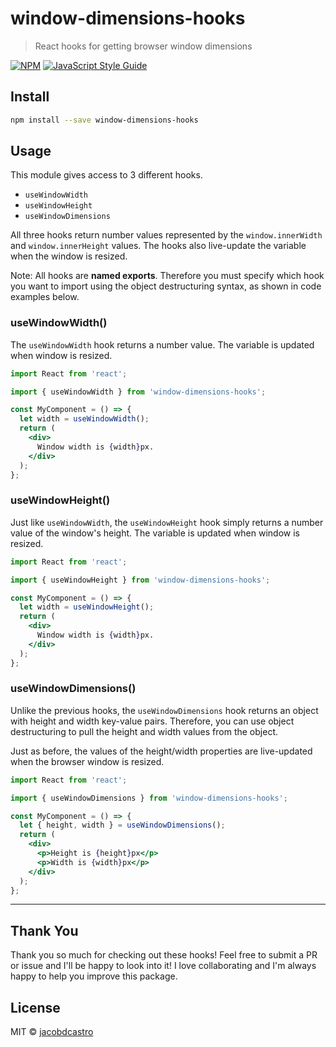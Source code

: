 # window-dimensions-hooks

> React hooks for getting browser window dimensions

[![NPM](https://img.shields.io/npm/v/window-dimensions-hooks.svg)](https://www.npmjs.com/package/window-dimensions-hooks) [![JavaScript Style Guide](https://img.shields.io/badge/code_style-standard-brightgreen.svg)](https://standardjs.com)

## Install

```bash
npm install --save window-dimensions-hooks
```

## Usage

This module gives access to 3 different hooks.
- `useWindowWidth`
- `useWindowHeight`
- `useWindowDimensions`

All three hooks return number values represented by the `window.innerWidth` and `window.innerHeight` values. The hooks also live-update the variable when the window is resized.

Note: All hooks are **named exports**. Therefore you must specify which hook you want to import using the object destructuring syntax, as shown in code examples below.


### useWindowWidth()

The `useWindowWidth` hook returns a number value. The variable is updated when window is resized.

```jsx
import React from 'react';

import { useWindowWidth } from 'window-dimensions-hooks';

const MyComponent = () => {
  let width = useWindowWidth();
  return (
    <div>
      Window width is {width}px.
    </div>
  );
};
```

### useWindowHeight()

Just like `useWindowWidth`, the `useWindowHeight` hook simply returns a number value of the window's height. The variable is updated when window is resized.

```jsx
import React from 'react';

import { useWindowHeight } from 'window-dimensions-hooks';

const MyComponent = () => {
  let width = useWindowHeight();
  return (
    <div>
      Window width is {width}px.
    </div>
  );
};
```

### useWindowDimensions()

Unlike the previous hooks, the `useWindowDimensions` hook returns an object with height and width key-value pairs. Therefore, you can use object destructuring to pull the height and width values from the object.

Just as before, the values of the height/width properties are live-updated when the browser window is resized.

```jsx
import React from 'react';

import { useWindowDimensions } from 'window-dimensions-hooks';

const MyComponent = () => {
  let { height, width } = useWindowDimensions();
  return (
    <div>
      <p>Height is {height}px</p>
      <p>Width is {width}px</p>
    </div>
  );
};
```
---

## Thank You

Thank you so much for checking out these hooks! Feel free to submit a PR or issue and I'll be happy to look into it! I love collaborating and I'm always happy to help you improve this package.


## License

MIT © [jacobdcastro](https://github.com/jacobdcastro)
